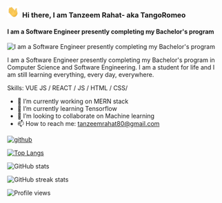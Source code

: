 ### <img src="wave.gif"  width="27" height="27"> &nbsp;Hi there, I am Tanzeem Rahat- aka TangoRomeo
#### I am a Software Engineer presently completing my Bachelor's program
![I am a Software Engineer presently completing my Bachelor's program](https://arturssmirnovs.github.io/github-profile-readme-generator/images/banner.png)

I am a Software Engineer presently completing my Bachelor's program in Computer Science and Software Engineering. I am a student for life and I am still learning everything, every day, everywhere. 

Skills: VUE JS / REACT / JS / HTML / CSS/

- 🔭 I’m currently working on MERN stack 
- 🌱 I’m currently learning Tensorflow 
- 👯 I’m looking to collaborate on Machine learning 
- 📫 How to reach me: tanzeemrahat80@gmail.com 


[<img src='https://cdn.jsdelivr.net/npm/simple-icons@3.0.1/icons/github.svg' alt='github' height='40'>](https://github.com/TangoRomeo80)  

[![Top Langs](https://github-readme-stats.vercel.app/api/top-langs/?username=TangoRomeo80)](https://github.com/anuraghazra/github-readme-stats)

![GitHub stats](https://github-readme-stats.vercel.app/api?username=TangoRomeo80&show_icons=true)  

![GitHub streak stats](https://github-readme-streak-stats.herokuapp.com/?user=TangoRomeo80)  

![Profile views](https://gpvc.arturio.dev/TangoRomeo80)  
